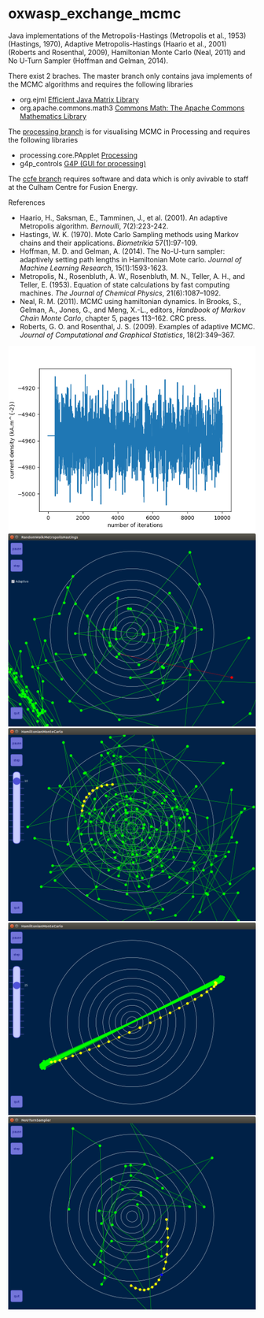 # oxwasp_exchange_mcmc

Java implementations of the Metropolis-Hastings (Metropolis et al., 1953) (Hastings, 1970), Adaptive Metropolis-Hastings (Haario et al., 2001) (Roberts and Rosenthal, 2009), Hamiltonian Monte Carlo (Neal, 2011) and No U-Turn Sampler (Hoffman and Gelman, 2014).

There exist 2 braches. The master branch only contains java implements of the MCMC algorithms and requires the following libraries
* org.ejml [Efficient Java Matrix Library](http://ejml.org/wiki/index.php?title=Main_Page)
* org.apache.commons.math3 [Commons Math: The Apache Commons Mathematics Library](http://commons.apache.org/proper/commons-math/)

The [processing branch](https://github.com/shermanip/oxwasp_exchange_mcmc/tree/processing) is for visualising MCMC in Processing and requires the following libraries
* processing.core.PApplet [Processing](https://processing.org/)
* g4p_controls [G4P (GUI for processing)](http://www.lagers.org.uk/g4p/)

The [ccfe branch](https://github.com/shermanip/oxwasp_exchange_mcmc/tree/ccfe) requires software and data which is only avivable to staff at the Culham Centre for Fusion Energy.

References
* Haario, H., Saksman, E., Tamminen, J., et al. (2001). An adaptive Metropolis algorithm. _Bernoulli_, 7(2):223-242.
* Hastings, W. K. (1970). Mote Carlo Sampling methods using Markov chains and their applications. _Biometrikia_ 57(1):97-109.
* Hoffman, M. D. and Gelman, A. (2014). The No-U-turn sampler: adaptively setting path lengths in Hamiltonian Mote carlo. _Journal of Machine Learning Research_, 15(1):1593-1623.
* Metropolis, N., Rosenbluth, A. W., Rosenbluth, M. N., Teller, A. H., and Teller, E. (1953). Equation of state calculations by fast computing machines. _The Journal of Chemical Physics_, 21(6):1087–1092.
* Neal, R. M. (2011). MCMC using hamiltonian dynamics. In Brooks, S., Gelman, A., Jones, G., and Meng, X.-L., editors, _Handbook of Markov Chain Monte Carlo_, chapter 5, pages 113–162. CRC press.
* Roberts, G. O. and Rosenthal, J. S. (2009). Examples of adaptive MCMC. _Journal of Computational and Graphical Statistics_, 18(2):349–367.

![alt text](https://github.com/shermanip/oxwasp_exchange_mcmc/blob/master/tex/chain_1.png "Mcmc chain")
![alt text](https://github.com/shermanip/oxwasp_exchange_mcmc/blob/master/tex/processing_rwmh.png "Metropolis-Hastings")
![alt text](https://github.com/shermanip/oxwasp_exchange_mcmc/blob/master/tex/processing_hmc.png "Hamiltonian Monte Carlo")
![alt text](https://github.com/shermanip/oxwasp_exchange_mcmc/blob/master/tex/processing_hmc2.png "Hamiltonian Monte Carlo")
![alt text](https://github.com/shermanip/oxwasp_exchange_mcmc/blob/master/tex/processing_nuts.png "No U-Turn Sampler")